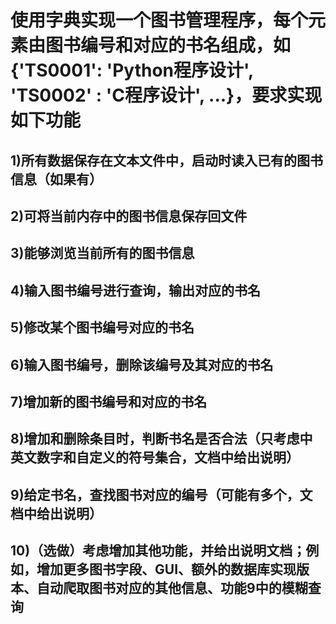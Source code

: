 # 使用字典实现一个图书管理程序，每个元素由图书编号和对应的书名组成，如{'TS0001': 'Python程序设计', 'TS0002' : 'C程序设计', ...}，要求实现如下功能

## 1)所有数据保存在文本文件中，启动时读入已有的图书信息（如果有）
## 2)可将当前内存中的图书信息保存回文件
## 3)能够浏览当前所有的图书信息
## 4)输入图书编号进行查询，输出对应的书名
## 5)修改某个图书编号对应的书名
## 6)输入图书编号，删除该编号及其对应的书名
## 7)增加新的图书编号和对应的书名
## 8)增加和删除条目时，判断书名是否合法（只考虑中英文数字和自定义的符号集合，文档中给出说明）
## 9)给定书名，查找图书对应的编号（可能有多个，文档中给出说明）
## 10)（选做）考虑增加其他功能，并给出说明文档；例如，增加更多图书字段、GUI、额外的数据库实现版本、自动爬取图书对应的其他信息、功能9中的模糊查询 

